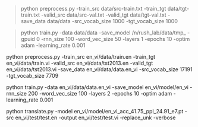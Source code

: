 



> python preprocess.py -train_src data/src-train.txt -train_tgt data/tgt-train.txt -valid_src data/src-val.txt -valid_tgt data/tgt-val.txt -save_data data/data -src_vocab_size 1000 -tgt_vocab_size 1000

> python train.py -data data/data -save_model /n/rush_lab/data/tmp_ -gpuid 0 -rnn_size 100 -word_vec_size 50 -layers 1 -epochs 10 -optim adam  -learning_rate 0.001



python preprocess.py -train_src en_vi/data/train.en -train_tgt en_vi/data/train.vi -valid_src en_vi/data/tst2013.en -valid_tgt en_vi/data/tst2013.vi -save_data en_vi/data/data.en_vi -src_vocab_size 17191 -tgt_vocab_size 7709

python train.py -data en_vi/data/data.en_vi -save_model en_vi/model/en_vi -rnn_size 200 -word_vec_size 100 -layers 2 -epochs 10 -optim adam  -learning_rate 0.001

python translate.py -model en_vi/model/en_vi_acc_41.75_ppl_24.91_e7.pt -src en_vi/test/test.en -output en_vi/test/test.vi -replace_unk -verbose
